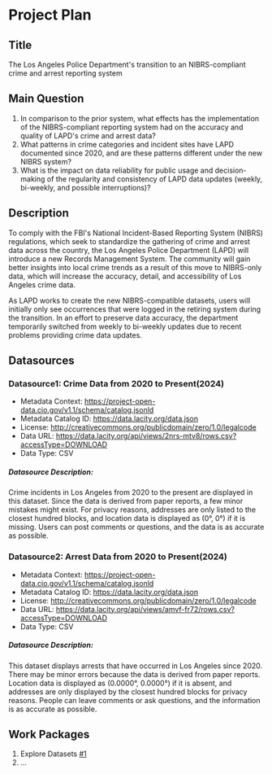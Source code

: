 # Project Plan

## Title
<!-- Give your project a short title. -->
The Los Angeles Police Department's transition to an NIBRS-compliant crime and arrest reporting system

## Main Question

<!-- Think about one main question you want to answer based on the data. -->
1. In comparison to the prior system, what effects has the implementation of the NIBRS-compliant reporting system had on the accuracy and quality of LAPD's crime and arrest data?
2. What patterns in crime categories and incident sites have LAPD documented since 2020, and are these patterns different under the new NIBRS system?
3. What is the impact on data reliability for public usage and decision-making of the regularity and consistency of LAPD data updates (weekly, bi-weekly, and possible interruptions)?


## Description

<!-- Describe your data science project in max. 200 words. Consider writing about why and how you attempt it. -->
To comply with the FBI's National Incident-Based Reporting System (NIBRS) regulations, which seek to standardize the gathering of crime and arrest data across the country, the Los Angeles Police Department (LAPD) will introduce a new Records Management System. The community will gain better insights into local crime trends as a result of this move to NIBRS-only data, which will increase the accuracy, detail, and accessibility of Los Angeles crime data.

As LAPD works to create the new NIBRS-compatible datasets, users will initially only see occurrences that were logged in the retiring system during the transition. In an effort to preserve data accuracy, the department temporarily switched from weekly to bi-weekly updates due to recent problems providing crime data updates.



## Datasources

<!-- Describe each datasources you plan to use in a section. Use the prefic "DatasourceX" where X is the id of the datasource. -->

### Datasource1: Crime Data from 2020 to Present(2024)
* Metadata Context: https://project-open-data.cio.gov/v1.1/schema/catalog.jsonld
* Metadata Catalog ID: 	https://data.lacity.org/data.json
* License: 	http://creativecommons.org/publicdomain/zero/1.0/legalcode
* Data URL: https://data.lacity.org/api/views/2nrs-mtv8/rows.csv?accessType=DOWNLOAD
* Data Type: CSV

##### Datasource Description:
Crime incidents in Los Angeles from 2020 to the present are displayed in this dataset. Since the data is derived from paper reports, a few minor mistakes might exist. For privacy reasons, addresses are only listed to the closest hundred blocks, and location data is displayed as (0°, 0°) if it is missing. Users can post comments or questions, and the data is as accurate as possible.

### Datasource2: Arrest Data from 2020 to Present(2024)
* Metadata Context: https://project-open-data.cio.gov/v1.1/schema/catalog.jsonld
* Metadata Catalog ID: 	https://data.lacity.org/data.json
* License: 	http://creativecommons.org/publicdomain/zero/1.0/legalcode
* Data URL: https://data.lacity.org/api/views/amvf-fr72/rows.csv?accessType=DOWNLOAD
* Data Type: CSV

##### Datasource Description:
This dataset displays arrests that have occurred in Los Angeles since 2020. There may be minor errors because the data is derived from paper reports. Location data is displayed as (0.0000°, 0.0000°) if it is absent, and addresses are only displayed by the closest hundred blocks for privacy reasons. People can leave comments or ask questions, and the information is as accurate as possible.

## Work Packages

<!-- List of work packages ordered sequentially, each pointing to an issue with more details. -->

1. Explore Datasets [#1][i1]
2. ...

[i1]: https://github.com/prathameshagare02/made-template-WS2425/issues/1
